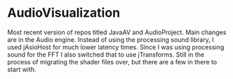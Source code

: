 # AudioVisualization
Most recent version of repos titled JavaAV and AudioProject. Main changes are in the Audio engine.
Instead of using the processing sound library, I used jAsioHost for much lower latency times. 
Since I was using processing sound for the FFT I also switched that to use jTransforms.
Still in the process of migrating the shader files over, but there are a few in there to start with.
